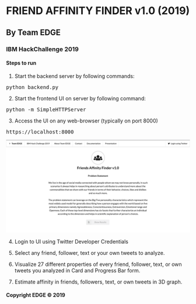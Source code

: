 # FRIEND AFFINITY FINDER v1.0 (2019) #
## By Team EDGE ##
### IBM HackChallenge 2019 ###

#### Steps to run ####

1) Start the backend server by following commands:
<pre>python backend.py</pre>

2) Start the frontend UI on server by following command:
<pre>python -m SimpleHTTPServer</pre>

3) Access the UI on any web-browser (typically on port 8000)
<pre>https://localhost:8000</pre>
![](https://github.com/gary1998/ibm-hackathon-2019/blob/master/dashboard.png)

4) Login to UI using Twitter Developer Credentials

5) Select any friend, follower, text or your own tweets to analyze.

6) Visualize 27 different properties of every friend, follower, text, or own tweets you analyzed in Card and Progress Bar form.

7) Estimate affinity in friends, followers, text, or own tweets in 3D graph.


#### Copyright EDGE &copy; 2019 #### 
